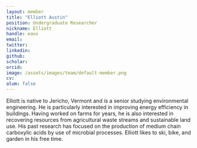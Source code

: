 ```yaml
---
layout: member
title: "Elliott Austin"
position: Undergraduate Researcher
nickname: Elliott
handle: eaus
email: 
twitter: 
linkedin: 
github: 
scholar: 
orcid: 
image: /assets/images/team/default-member.png
cv: 
alum: false
---
```

Elliott is native to Jericho, Vermont and is a senior studying environmental engineering. He is particularly interested in improving energy efficiency in buildings. Having worked on farms for years, he is also interested in recovering resources from agricultural waste streams and sustainable land use. His past research has focused on the production of medium chain carboxylic acids by use of microbial processes. Elliott likes to ski, bike, and garden in his free time.

